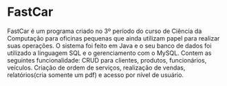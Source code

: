 # FastCar
FastCar é um programa criado no 3º período do curso de Ciência da Computação para  oficinas pequenas que ainda utilizam papel para realizar suas operações. O sistema foi feito em Java e o seu banco de dados foi utilizado a linguagem SQL e o gerenciamento com o MySQL. Contem as seguintes funcionalidade: CRUD para clientes, produtos, funcionários, veículos. Criação de ordem de serviços, realização de vendas, relatórios(cria somente um pdf) e acesso por nível de usuário.
